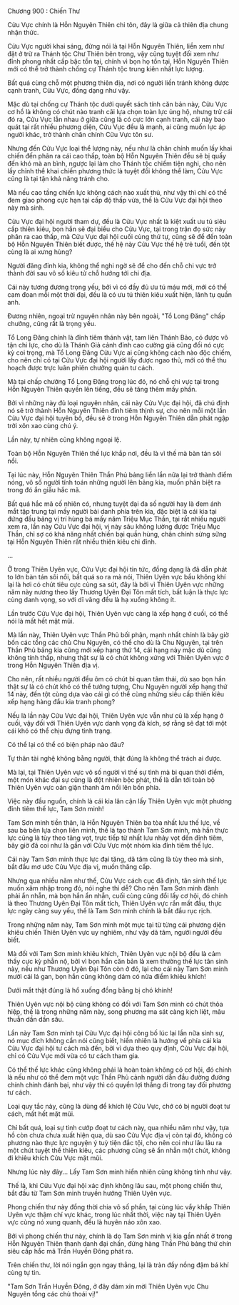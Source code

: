 




Chương 900 : Chiến Thư


Cửu Vực chính là Hỗn Nguyên Thiên chi tôn, đây là giữa cả thiên địa chung nhận thức.

Cửu Vực người khai sáng, đừng nói là tại Hỗn Nguyên Thiên, liền xem như đặt ở trừ ra Thánh tộc Chư Thiên bên trong, vậy cũng tuyệt đối xem như đỉnh phong nhất cấp bậc tồn tại, chính vì bọn họ tồn tại, Hỗn Nguyên Thiên mới có thể trở thành chống cự Thánh tộc trung kiên nhất lực lượng.

Bất quá cùng chỗ một phương thiên địa, nơi có người liền tránh không được cạnh tranh, Cửu Vực, đồng dạng như vậy.

Mặc dù tại chống cự Thánh tộc dưới quyết sách tính căn bản này, Cửu Vực cơ hồ là không có chút nào tranh cãi lựa chọn toàn lực ủng hộ, nhưng trừ cái đó ra, Cửu Vực lẫn nhau ở giữa cũng là có cực lớn cạnh tranh, cái này bao quát tại rất nhiều phương diện, Cửu Vực đều là mạnh, ai cũng muốn lực áp người khác, trở thành chân chính Cửu Vực tôn sư.

Nhưng đến Cửu Vực loại thể lượng này, nếu như là chân chính muốn lấy khai chiến đến phân ra cái cao thấp, toàn bộ Hỗn Nguyên Thiên đều sẽ bị quấy đến khó mà an bình, ngược lại làm cho Thánh tộc chiếm tiện nghi, cho nên lấy chỉnh thể khai chiến phương thức là tuyệt đối không thể làm, Cửu Vực cũng là tại tận khả năng tránh cho.

Mà nếu cao tầng chiến lực không cách nào xuất thủ, như vậy thì chỉ có thể đem giao phong cực hạn tại cấp độ thấp vừa, thế là Cửu Vực đại hội theo này mà sinh.

Cửu Vực đại hội người tham dự, đều là Cửu Vực nhất là kiệt xuất ưu tú siêu cấp thiên kiêu, bọn hắn sẽ đại biểu cho Cửu Vực, tại trong trận đọ sức này phân ra cao thấp, mà Cửu Vực đại hội cuối cùng thứ tự, cũng sẽ để đến toàn bộ Hỗn Nguyên Thiên biết được, thế hệ này Cửu Vực thế hệ trẻ tuổi, đến tột cùng là ai xưng hùng?

Người đăng đỉnh kia, không thể nghi ngờ sẽ để cho đến chỗ chi vực trở thành đời sau vô số kiêu tử chỗ hướng tới chi địa.

Cái này tương đương trọng yếu, bởi vì có đầy đủ ưu tú máu mới, mới có thể cam đoan mỗi một thời đại, đều là có ưu tú thiên kiêu xuất hiện, lãnh tụ quần anh.

Đương nhiên, ngoại trừ nguyên nhân này bên ngoài, "Tổ Long Đăng" chấp chưởng, cũng rất là trọng yếu.

Tổ Long Đăng chính là đỉnh tiêm thánh vật, tam liên Thánh Bảo, có được vô tận chi lực, cho dù là Thánh Giả cảnh đỉnh cao cường giả cũng đối nó cực kỳ coi trọng, mà Tổ Long Đăng Cửu Vực ai cũng không cách nào độc chiếm, cho nên chỉ có tại Cửu Vực đại hội người lấy được ngao thủ, mới có thể thu hoạch được trực luân phiên chưởng quản tư cách.

Mà tại chấp chưởng Tổ Long Đăng trong lúc đó, nó chỗ chi vực tại trong Hỗn Nguyên Thiên quyền lên tiếng, đều sẽ tăng thêm mấy phần.

Bởi vì những này đủ loại nguyên nhân, cái này Cửu Vực đại hội, đã chú định nó sẽ trở thành Hỗn Nguyên Thiên đỉnh tiêm thịnh sự, cho nên mỗi một lần Cửu Vực đại hội tuyên bố, đều sẽ ở trong Hỗn Nguyên Thiên dẫn phát ngập trời xôn xao cùng chú ý.

Lần này, tự nhiên cũng không ngoại lệ.

Toàn bộ Hỗn Nguyên Thiên thế lực khắp nơi, đều là vì thế mà bàn tán sôi nổi.

Tại lúc này, Hỗn Nguyên Thiên Thần Phủ bảng liền lần nữa lại trở thành điểm nóng, vô số người tính toán những người lên bảng kia, muốn phân biệt ra trong đó ẩn giấu hắc mã.

Bất quá hắc mã cố nhiên có, nhưng tuyệt đại đa số người hay là đem ánh mắt tập trung tại mấy người bài danh phía trên kia, đặc biệt là cái kia tại đứng đầu bảng vị trí hùng bá mấy năm Triệu Mục Thần, tại rất nhiều người xem ra, lần này Cửu Vực đại hội, vị này sâu không lường được Triệu Mục Thần, chỉ sợ có khả năng nhất chiến bại quần hùng, chân chính sừng sững tại Hỗn Nguyên Thiên rất nhiều thiên kiêu chi đỉnh.

...

Ở trong Thiên Uyên vực, Cửu Vực đại hội tin tức, đồng dạng là đã dẫn phát to lớn bàn tán sôi nổi, bất quá so ra mà nói, Thiên Uyên vực bầu không khí lại là hơi có chút tiêu cực cùng sa sút, đây là bởi vì Thiên Uyên vực những năm này nương theo lấy Thương Uyên Đại Tôn mất tích, bất luận là thực lực cùng danh vọng, so với dĩ vãng đều là hạ xuống không ít.

Lần trước Cửu Vực đại hội, Thiên Uyên vực càng là xếp hạng ở cuối, có thể nói là mất hết mặt mũi.

Mà lần này, Thiên Uyên vực Thần Phủ bối phận, mạnh nhất chính là bây giờ bốn các tổng các chủ Chu Nguyên, có thể cho dù là Chu Nguyên, tại trên Thần Phủ bảng kia cũng mới xếp hạng thứ 14, cái hạng này mặc dù cũng không tính thấp, nhưng thật sự là có chút không xứng với Thiên Uyên vực ở trong Hỗn Nguyên Thiên địa vị.

Cho nên, rất nhiều người đều ôm có chút bi quan tâm thái, dù sao bọn hắn thật sự là có chút khó có thể tưởng tượng, Chu Nguyên người xếp hạng thứ 14 này, đến tột cùng dựa vào cái gì có thể cùng những siêu cấp thiên kiêu xếp hạng hàng đầu kia tranh phong?

Nếu là lần này Cửu Vực đại hội, Thiên Uyên vực vẫn như cũ là xếp hạng ở cuối, vậy đối với Thiên Uyên vực danh vọng đả kích, sợ rằng sẽ đạt tới một cái khó có thể chịu đựng tình trạng.

Có thể lại có thể có biện pháp nào đâu?

Tự thân tài nghệ không bằng người, thật đúng là không thể trách ai được.

Mà lại, tại Thiên Uyên vực vô số người vì thế sự tình mà bi quan thời điểm, một món khác đại sự cũng là đột nhiên bộc phát, thế là dẫn tới toàn bộ Thiên Uyên vực oán giận thanh âm nổi lên bốn phía.

Việc này đầu nguồn, chính là cái kia lân cận lấy Thiên Uyên vực một phương đỉnh tiêm thế lực, Tam Sơn minh!

Tam Sơn minh tiền thân, là Hỗn Nguyên Thiên ba tòa nhất lưu thế lực, về sau ba bên lựa chọn liên minh, thế là tạo thành Tam Sơn minh, mà hắn thực lực cũng là tùy theo tăng vọt, trực tiếp từ nhất lưu nhảy vọt đến đỉnh tiêm, bây giờ đã coi như là gần với Cửu Vực một nhóm kia đỉnh tiêm thế lực.

Cái này Tam Sơn minh thực lực đại tăng, dã tâm cũng là tùy theo mà sinh, bắt đầu mơ ước Cửu Vực địa vị, muốn thăng cấp.

Nhưng qua nhiều năm như thế, Cửu Vực cách cục đã định, tân sinh thế lực muốn xâm nhập trong đó, nói nghe thì dễ? Cho nên Tam Sơn minh đành phải ẩn nhẫn, mà bọn hắn ẩn nhẫn, cuối cùng cũng đổi lấy cơ hội, đó chính là theo Thương Uyên Đại Tôn mất tích, Thiên Uyên vực rắn mất đầu, thực lực ngày càng suy yếu, thế là Tam Sơn minh chính là bắt đầu rục rịch.

Trong những năm này, Tam Sơn minh một mực tại từ từng cái phương diện khiêu chiến Thiên Uyên vực uy nghiêm, như vậy dã tâm, người người đều biết.

Mà đối với Tam Sơn minh khiêu khích, Thiên Uyên vực nội bộ đều là cảm thấy cực kỳ phẫn nộ, bởi vì bọn hắn căn bản là xem thường thế lực tân sinh này, nếu như Thương Uyên Đại Tôn còn ở đó, lại cho cái này Tam Sơn minh mười cái lá gan, bọn hắn cũng không dám có nửa điểm khiêu khích!

Dưới mắt thật đúng là hổ xuống đồng bằng bị chó khinh!

Thiên Uyên vực nội bộ cũng không có đối với Tam Sơn minh có chút thỏa hiệp, thế là trong những năm này, song phương ma sát càng kịch liệt, mâu thuẫn dần dần sâu.

Lần này Tam Sơn minh tại Cửu Vực đại hội công bố lúc lại lần nữa sinh sự, nó mục đích không cần nói cũng biết, hiển nhiên là hướng về phía cái kia Cửu Vực đại hội tư cách mà đến, bởi vì dựa theo quy định, Cửu Vực đại hội, chỉ có Cửu Vực mới vừa có tư cách tham gia.

Có thể thế lực khác cũng không phải là hoàn toàn không có cơ hội, đó chính là nếu như có thể đem một vực Thần Phủ cảnh người dẫn đầu đường đường chính chính đánh bại, như vậy thì có quyền lợi thắng đi trong tay đối phương tư cách.

Loại quy tắc này, cũng là dùng để khích lệ Cửu Vực, chớ có bị người đoạt tư cách, mất hết mặt mũi.

Chỉ bất quá, loại sự tình cướp đoạt tư cách này, qua nhiều năm như vậy, tựa hồ còn chưa chưa xuất hiện qua, dù sao Cửu Vực địa vị còn tại đó, không có phương nào thực lực nguyện ý tuỳ tiện đắc tội, cho nên coi như lâu lâu ra một chút tuyệt thế thiên kiêu, các phương cũng sẽ ẩn nhẫn một chút, không đi khiêu khích Cửu Vực mặt mũi.

Nhưng lúc này đây... Lấy Tam Sơn minh hiển nhiên cũng không tính như vậy.

Thế là, khi Cửu Vực đại hội xác định không lâu sau, một phong chiến thư, bắt đầu từ Tam Sơn minh truyền hướng Thiên Uyên vực.

Phong chiến thư này đồng thời chia vô số phần, tại cùng lúc vẩy khắp Thiên Uyên vực thậm chí vực khác, trong lúc nhất thời, việc này tại Thiên Uyên vực cùng nó xung quanh, đều là huyên náo xôn xao.

Bởi vì phong chiến thư này, chính là do Tam Sơn minh vị kia gần nhất ở trong Hỗn Nguyên Thiên thanh danh đại chấn, đứng hàng Thần Phủ bảng thứ chín siêu cấp hắc mã Trần Huyền Đông phát ra.

Trên chiến thư, lời nói ngắn gọn ngay thẳng, lại là tràn đầy nồng đậm bá khí cùng tự tin.

"Tam Sơn Trần Huyền Đông, ở đây dám xin mời Thiên Uyên vực Chu Nguyên tổng các chủ thoái vị!"




